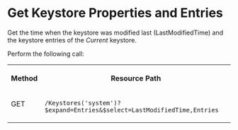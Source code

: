 <!-- loiobad4cc5d2287451d964fed9327b61a4f -->

# Get Keystore Properties and Entries

Get the time when the keystore was modified last \(LastModifiedTime\) and the keystore entries of the *Current* keystore.



Perform the following call:


<table>
<tr>
<th valign="top">

Method



</th>
<th valign="top">

Resource Path



</th>
</tr>
<tr>
<td valign="top">

GET



</td>
<td valign="top">

`/Keystores('system')?$expand=Entries&$select=LastModifiedTime,Entries` 



</td>
</tr>
</table>

